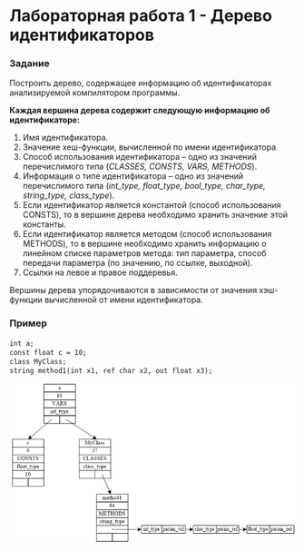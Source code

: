 # Лабораторная работа 1 - Дерево идентификаторов
### Задание
Построить дерево, содержащее информацию об идентификаторах анализируемой компилятором программы.

**Каждая вершина дерева содержит следующую информацию об идентификаторе:**
1. Имя идентификатора.
2. Значение хеш-функции, вычисленной по имени идентификатора.
3. Способ использования идентификатора – одно из значений перечислимого типа (*CLASSES, CONSTS, VARS, METHODS*).
4. Информация о типе идентификатора – одно из значений перечислимого типа (*int_type, float_type, bool_type, char_type, string_type, class_type*).
5. Если идентификатор является константой (способ использования CONSTS), то в вершине дерева необходимо хранить значение этой константы.
6. Если идентификатор является методом (способ использования METHODS), то в вершине необходимо хранить информацию о линейном списке параметров метода: тип параметра, способ передачи параметра (по значению, по ссылке, выходной).
7. Ссылки на левое и правое поддеревья.

Вершины дерева упорядочиваются в зависимости от значения хэш-функции вычисленной от имени идентификатора.

### Пример

```
int a;
const float c = 10;
class MyClass;
string method1(int x1, ref char x2, out float x3);
```

![Дерево идентификаторов](https://raw.githubusercontent.com/rovany706/HSE.SoftwareDesign.Lab1/task/tree.png)